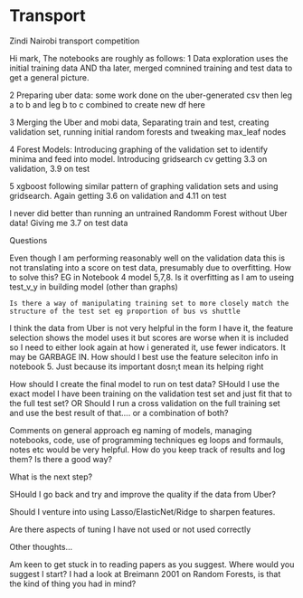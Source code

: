 # Transport
Zindi Nairobi transport competition

Hi mark,
The notebooks are roughly as follows:
  1 Data exploration uses the initial training data AND tha later, merged comnined training and test data to get a general picture.
  
  2 Preparing uber data: some work done on the uber-generated csv then leg a to b and leg b to c combined to create new df here
  
  3 Merging the Uber and mobi data, Separating train and test, creating validation set, running initial random forests and tweaking max_leaf nodes
  
  4 Forest Models: Introducing graphing of the validation set to identify minima and feed into model. Introducing gridsearch cv getting 3.3 on validation, 3.9 on test
  
  5 xgboost following similar pattern of graphing validation sets and using gridsearch. Again getting 3.6 on validation and 4.11 on test
  
  I never did better than running an untrained Randomm Forest without Uber data! Giving me 3.7 on test data
  
  Questions
  
Even though I am performing reasonably well on the validation data this is not translating into a score on test data, presumably due to overfitting. How to solve this? EG in Notebook 4 model 5,7,8. Is it overfitting as I am to useing test_v_y in building model (other than graphs)

    Is there a way of manipulating training set to more closely match the structure of the test set eg proportion of bus vs shuttle
    
I think the data from Uber is not very helpful in the form I have it, the feature selection shows the model uses it but scores are worse when it is included so I need to either look again at how i generated it, use fewer indicators. It may be GARBAGE IN. How should I best use the feature seleciton info in notebook 5. Just because its important dosn;t mean its helping right
   
How should I create the final model to run on test data? SHould I use the exact model I have been training on the validation test set and just fit that to the full test set? OR Should I run a cross validation on the full training set and use the best result of that.... or a combination of both?

Comments on general approach eg naming of models, managing notebooks, code, use of programming techniques eg loops and formauls, notes etc would be very helpful. How do you keep track of results and log them? Is there a good way?

What is the next step?

SHould I go back and try and improve the quality if the data from Uber?

Should I venture into using Lasso/ElasticNet/Ridge to sharpen features.

Are there aspects of tuning I have not used or not used correctly


Other thoughts...

Am keen to get stuck in to reading papers as you suggest. Where would you suggest I start? I had a look at Breimann 2001 on Random Forests, is that the kind of thing you had in mind?
